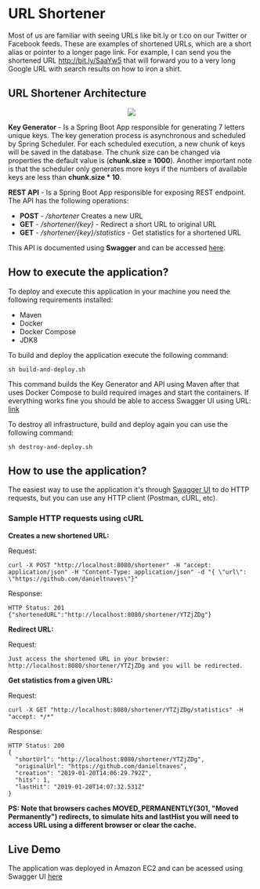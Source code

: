 # URL Shortener

Most of us are familiar with seeing URLs like bit.ly or t.co on our Twitter or Facebook feeds. These are examples of shortened URLs, which are a short alias or pointer to a longer page link. For example, I can send you the shortened URL http://bit.ly/SaaYw5 that will forward you to a very long Google URL with search results on how to iron a shirt.


## URL Shortener Architecture

<p align="center">
  <img src="https://user-images.githubusercontent.com/1865566/51440538-763bdd00-1caf-11e9-9d09-0b7a11e9e7e9.png">
</p>

**Key Generator** - Is a Spring Boot App responsible for generating 7 letters unique keys. The key generation process is asynchronous and scheduled by Spring Scheduler. For each scheduled execution, a new chunk of keys will be saved in the database. The chunk size can be changed via properties the default value is (**chunk.size = 1000**). Another important note is that the scheduler only generates more keys if the numbers of available keys are less than **chunk.size * 10**.

**REST API** - Is a Spring Boot App responsible for exposing REST endpoint. The API has the following operations:

* **POST** - */shortener* Creates a new URL
* **GET** - */shortener/{key}* - Redirect a short URL to original URL
* **GET** - */shortener/{key}/statistics* - Get statistics for a shortened URL

This API is documented using **Swagger** and can be accessed [here](http://localhost:8080/swagger-ui.html "http://localhost:8080/swagger-ui.html").

## How to execute the application? 

To deploy and execute this application in your machine you need the following requirements installed:

* Maven
* Docker
* Docker Compose
* JDK8

To build and deploy the application execute the following command:

~~~~
sh build-and-deploy.sh
~~~~

This command builds the Key Generator and API using Maven after that uses Docker Compose to build required images and start the containers. If everything works fine you should be able to access Swagger UI using URL: [link](http://localhost:8080/swagger-ui.html "http://localhost:8080/swagger-ui.html")

To destroy all infrastructure, build and deploy again you can use the following command: 

~~~~
sh destroy-and-deploy.sh
~~~~

## How to use the application? 

The easiest way to use the application it's through [Swagger UI](http://localhost:8080/swagger-ui.html "http://localhost:8080/swagger-ui.html")
 to do HTTP requests, but you can use any HTTP client (Postman, cURL, etc).
 
 ### Sample HTTP requests using cURL
 
**Creates a new shortened URL:**

Request:
~~~~
curl -X POST "http://localhost:8080/shortener" -H "accept: application/json" -H "Content-Type: application/json" -d "{ \"url\": \"https://github.com/danieltnaves\"}"
~~~~

Response:
~~~~
HTTP Status: 201
{"shortenedURL":"http://localhost:8080/shortener/YTZjZDg"}
~~~~

**Redirect URL:**

Request:
~~~~
Just access the shortened URL in your browser: http://localhost:8080/shortener/YTZjZDg and you will be redirected.
~~~~

**Get statistics from a given URL:**

Request:
~~~~
curl -X GET "http://localhost:8080/shortener/YTZjZDg/statistics" -H "accept: */*"
~~~~

Response:
~~~~
HTTP Status: 200
{
  "shortUrl": "http://localhost:8080/shortener/YTZjZDg",
  "originalUrl": "https://github.com/danieltnaves",
  "creation": "2019-01-20T14:06:29.792Z",
  "hits": 1,
  "lastHit": "2019-01-20T14:07:32.531Z"
}
~~~~

**PS: Note that browsers caches MOVED_PERMANENTLY(301, "Moved Permanently") redirects, to simulate hits and lastHist you will need to access URL using a different browser or clear the cache.** 

## Live Demo

The application was deployed in Amazon EC2 and can be acessed using Swagger UI [here](http://ec2-107-23-86-74.compute-1.amazonaws.com:8080/swagger-ui.html "http://ec2-107-23-86-74.compute-1.amazonaws.com:8080/swagger-ui.html")









